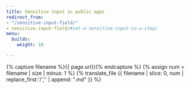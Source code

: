```yaml
---
title: Sensitive input in public apps
redirect_from:
- "/sensitive-input-field/"
- sensitive-input-field/#set-a-sensitive-input-in-a-step/
menu:
  builds:
    weight: 10

---
```

{% capture filename %}{{ page.url}}{% endcapture %}
{% assign num = filename | size | minus: 1 %}
{% translate_file {{ filename | slice: 0, num | replace_first:'/','' | append: ".md" }} %}
